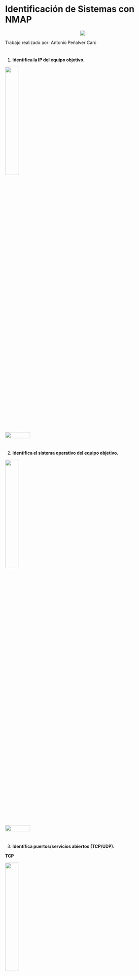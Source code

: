 # Identificación de Sistemas con NMAP

<p align="center">
  <img src="https://github.com/AntonioPC94/Analisis-Forense-23-24/blob/e823629d1ce58acb731dd645b37e3b5a8512f738/Pr%C3%A1cticas/img/img31.png"/>
</p>

Trabajo realizado por: Antonio Peñalver Caro

#

1. **Identifica la IP del equipo objetivo.**

<p align="left">
<img src="https://github.com/AntonioPC94/Analisis-Forense-23-24/blob/e823629d1ce58acb731dd645b37e3b5a8512f738/Pr%C3%A1cticas/img/img32.png" width="30%" /> 
</p>

<div style="display: flex; justify-content: space-between;">
    <img src="https://github.com/AntonioPC94/Analisis-Forense-23-24/blob/e823629d1ce58acb731dd645b37e3b5a8512f738/Pr%C3%A1cticas/img/img33.png" width="40%"/>
</div>

#

2. **Identifica el sistema operativo del equipo objetivo.**

<p align="left">
<img src="https://github.com/AntonioPC94/Analisis-Forense-23-24/blob/e823629d1ce58acb731dd645b37e3b5a8512f738/Pr%C3%A1cticas/img/img34.png" width="30%" /> 
</p>

<div style="display: flex; justify-content: space-between;">
    <img src="https://github.com/AntonioPC94/Analisis-Forense-23-24/blob/e823629d1ce58acb731dd645b37e3b5a8512f738/Pr%C3%A1cticas/img/img35.png" width="40%"/>
</div>

#

3. **Identifica puertos/servicios abiertos (TCP/UDP).**

**TCP**

<p align="left">
<img src="https://github.com/AntonioPC94/Analisis-Forense-23-24/blob/e823629d1ce58acb731dd645b37e3b5a8512f738/Pr%C3%A1cticas/img/img36.png" width="30%" /> 
</p>

<div style="display: flex; justify-content: space-between;">
    <img src="https://github.com/AntonioPC94/Analisis-Forense-23-24/blob/e823629d1ce58acb731dd645b37e3b5a8512f738/Pr%C3%A1cticas/img/img37.png" width="40%"/>
</div>

**UDP**

<p align="left">
<img src="https://github.com/AntonioPC94/Analisis-Forense-23-24/blob/745d0fed88846a610789d4812ef8704d175e5ef2/Pr%C3%A1cticas/img/img38.png" width="30%" /> 
</p>

<div style="display: flex; justify-content: space-between;">
    <img src="https://github.com/AntonioPC94/Analisis-Forense-23-24/blob/e823629d1ce58acb731dd645b37e3b5a8512f738/Pr%C3%A1cticas/img/img39.png" width="40%"/>
</div>

- No hay puertos UDP abiertos.

#

4. **Identifica las versiones de los servicios detectados.**

<p align="left">
<img src="https://github.com/AntonioPC94/Analisis-Forense-23-24/blob/745d0fed88846a610789d4812ef8704d175e5ef2/Pr%C3%A1cticas/img/img40.png" width="30%" /> 
</p>

<div style="display: flex; justify-content: space-between;">
    <img src="https://github.com/AntonioPC94/Analisis-Forense-23-24/blob/745d0fed88846a610789d4812ef8704d175e5ef2/Pr%C3%A1cticas/img/img41.png" width="40%"/>
</div>

#

5. **Comprueba si existen usuarios con contraseñas vacías (NSE).

<div style="display: flex; justify-content: space-between;">
<p align="left">
<img src="https://github.com/AntonioPC94/Analisis-Forense-23-24/blob/745d0fed88846a610789d4812ef8704d175e5ef2/Pr%C3%A1cticas/img/img42.png" width="30%"/> 
</p>
</div>

- No existen usuarios con contraseñas vacías.

#

6. **Comprueba las vulnerabilidades existentes en el equipo (NSE).

<p align="left">
<img src="https://github.com/AntonioPC94/Analisis-Forense-23-24/blob/745d0fed88846a610789d4812ef8704d175e5ef2/Pr%C3%A1cticas/img/img46.png" width="30%" /> 
</p>

<div style="display: flex; justify-content: space-between;">
    <img src="https://github.com/AntonioPC94/Analisis-Forense-23-24/blob/745d0fed88846a610789d4812ef8704d175e5ef2/Pr%C3%A1cticas/img/img47.png" width="40%"/>
</div>

#

7. **Comprueba si dispone de servicios web habilitados (NSE).

<p align="left">
<img src="https://github.com/AntonioPC94/Analisis-Forense-23-24/blob/745d0fed88846a610789d4812ef8704d175e5ef2/Pr%C3%A1cticas/img/img48.png" width="35%"/>
</p>

<div style="display: flex; justify-content: space-between;">
    <img src="https://github.com/AntonioPC94/Analisis-Forense-23-24/blob/745d0fed88846a610789d4812ef8704d175e5ef2/Pr%C3%A1cticas/img/img49.png" width="30%" />
    <img src="https://github.com/AntonioPC94/Analisis-Forense-23-24/blob/745d0fed88846a610789d4812ef8704d175e5ef2/Pr%C3%A1cticas/img/img50.png" width="40%"/>
</div>
  
8. **Ejecuta scripts por defecto de nmap para ampliar la información (NSE).

<p align="left">
<img src="https://github.com/AntonioPC94/Analisis-Forense-23-24/blob/745d0fed88846a610789d4812ef8704d175e5ef2/Pr%C3%A1cticas/img/img51.png" width="35%"/> 
</p>

<div style="display: flex; justify-content: space-between;">
    <img src="https://github.com/AntonioPC94/Analisis-Forense-23-24/blob/745d0fed88846a610789d4812ef8704d175e5ef2/Pr%C3%A1cticas/img/img52.png" width="35%" />
    <img src="https://github.com/AntonioPC94/Analisis-Forense-23-24/blob/745d0fed88846a610789d4812ef8704d175e5ef2/Pr%C3%A1cticas/img/img54.png" width="30%"/>
    <img src="https://github.com/AntonioPC94/Analisis-Forense-23-24/blob/745d0fed88846a610789d4812ef8704d175e5ef2/Pr%C3%A1cticas/img/img55.png" width="30%"/>
</div>

#

9. **Cualquier otra información que consideres relevante de incorporar en el informe.

- La siguiente información fue sacada a raíz del lanzamiento de los script "auth" de NMap.

<div style="display: flex; justify-content: space-between;">
    <img src="https://github.com/AntonioPC94/Analisis-Forense-23-24/blob/745d0fed88846a610789d4812ef8704d175e5ef2/Pr%C3%A1cticas/img/img43.png" width="30%" />
    <img src="https://github.com/AntonioPC94/Analisis-Forense-23-24/blob/745d0fed88846a610789d4812ef8704d175e5ef2/Pr%C3%A1cticas/img/img44.png" width="35%"/>
    <img src="https://github.com/AntonioPC94/Analisis-Forense-23-24/blob/745d0fed88846a610789d4812ef8704d175e5ef2/Pr%C3%A1cticas/img/img45.png" width="30%"/>
</div>

#

10. **Realizar un informe técnico describiendo toda la información recopilada durante la realización del escáner manual.
